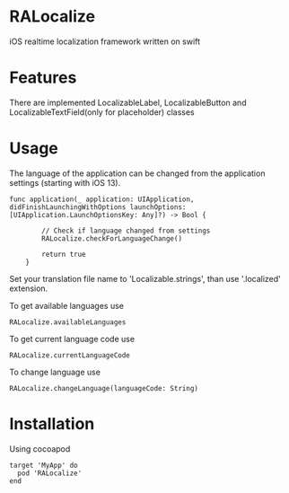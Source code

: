 # RALocalize
iOS realtime localization framework written on swift

# Features
There are implemented LocalizableLabel, LocalizableButton and LocalizableTextField(only for placeholder) classes

# Usage
The language of the application can be changed from the application settings (starting with iOS 13).
```
func application(_ application: UIApplication, didFinishLaunchingWithOptions launchOptions: [UIApplication.LaunchOptionsKey: Any]?) -> Bool {

        // Check if language changed from settings
        RALocalize.checkForLanguageChange()

        return true
    }
```
Set your translation file name to 'Localizable.strings', than use '.localized' extension.

To get available languages use
```
RALocalize.availableLanguages
```

To get current language code use
```
RALocalize.currentLanguageCode
```

To change language use
```
RALocalize.changeLanguage(languageCode: String)
```


# Installation
Using cocoapod

```
target 'MyApp' do
  pod 'RALocalize'
end
```
